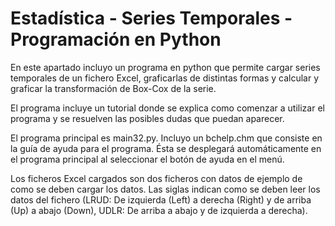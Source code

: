 # Estadística - Series Temporales - Programación en Python

En este apartado incluyo un programa en python que permite cargar series temporales de un fichero Excel, graficarlas de distintas formas y calcular y graficar la transformación de Box-Cox de la serie.

El programa incluye un tutorial donde se explica como comenzar a utilizar el programa y se resuelven las posibles dudas que puedan aparecer.

El programa principal es main32.py. Incluyo un bchelp.chm que consiste en la guía de ayuda para el programa. Ésta se desplegará automáticamente en el programa principal al seleccionar el botón de ayuda en el menú. 

Los ficheros Excel cargados son dos ficheros con datos de ejemplo de como se deben cargar los datos. Las siglas indican como se deben leer los datos del fichero (LRUD: De izquierda (Left) a derecha (Right) y de arriba (Up) a abajo (Down), UDLR: De arriba a abajo y de izquierda a derecha).
